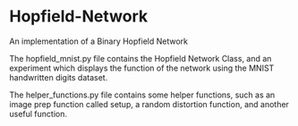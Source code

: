 # Hopfield-Network
An implementation of a Binary Hopfield Network


The hopfield_mnist.py file contains the Hopfield Network Class, and an experiment which displays 
the function of the network using the MNIST handwritten digits dataset. 

The helper_functions.py file contains some helper functions, such as an image prep function called setup, 
a random distortion function, and another useful function.

